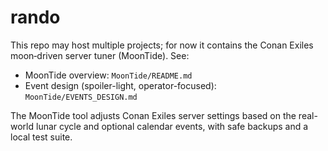# rando

This repo may host multiple projects; for now it contains the Conan Exiles moon‑driven server tuner (MoonTide). See:

- MoonTide overview: `MoonTide/README.md`
- Event design (spoiler-light, operator-focused): `MoonTide/EVENTS_DESIGN.md`

The MoonTide tool adjusts Conan Exiles server settings based on the real-world lunar cycle and optional calendar events, with safe backups and a local test suite.
